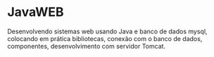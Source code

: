 # JavaWEB
Desenvolvendo sistemas web usando Java e banco de dados mysql,  colocando em prática bibliotecas, conexão com o banco de dados, componentes, desenvolvimento com servidor Tomcat.
